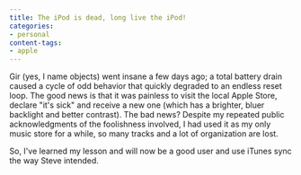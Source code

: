 ```yaml
---
title: The iPod is dead, long live the iPod!
categories:
- personal
content-tags:
- apple
---
```


Gir (yes, I name objects) went insane a few days ago; a total battery drain caused a cycle of odd behavior that quickly degraded to an endless reset loop.  The good news is that it was painless to visit the local Apple Store, declare "it's sick" and receive a new one (which has a brighter, bluer backlight and better contrast).  The bad news?  Despite my repeated public acknowledgments of the foolishness involved, I had used it as my only music store for a while, so many tracks and a lot of organization are lost.

So, I've learned my lesson and will now be a good user and use iTunes sync the way Steve intended.
